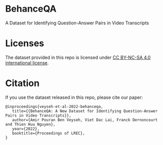 # BehanceQA

A Dataset for Identifying Question-Answer Pairs in Video Transcripts 

# Licenses

The dataset provided in this repo is licensed under [CC BY-NC-SA 4.0 international license](https://creativecommons.org/licenses/by-nc-sa/4.0/legalcode).

# Citation

If you use the dataset released in this repo, please cite our paper:

```
@inproceedings{veyseh-et-al-2022-behanceqa,
   title={{BehanceQA: A New Dataset for Identifying Question-Answer Pairs in Video Transcripts}},
   author={Amir Pouran Ben Veyseh, Viet Dac Lai, Franck Dernoncourt and Thien Huu Nguyen},
   year={2022},
   booktitle={Proceedings of LREC},
}
```
